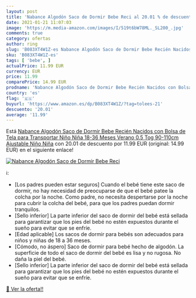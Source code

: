 ```yaml
---
layout: post
title: 'Nabance Algodón Saco de Dormir Bebe Reci al 20.01 % de descuento'
date: 2021-01-21 11:07:03
image: 'https://m.media-amazon.com/images/I/519t6bW78ML._SL200_.jpg'
comments: true
category: ofertas
author: ring
slug: 'B083XT4W1Z-es Nabance Algodón Saco de Dormir Bebe Recién Nacidos con...'
sku: 'B083XT4W1Z-es'
tags: [ 'bebe', ]
actualPrice: 11.99 EUR
currency: EUR
price: 11.99
comparePrice: 14.99 EUR
prodname: 'Nabance Algodón Saco de Dormir Bebe Recién Nacidos con Bolsa de Tela para Transportar Niño Niña 18-36 Meses Verano 0.5 Tog 90-110cm Ajustable Niño Niña'
country: 'es'
flag: '🇪🇸'
buyurl: 'https://www.amazon.es/dp/B083XT4W1Z/?tag=tolees-21'
descuento: '20.01'
average: '11.99'
---
```


Está [Nabance Algodón Saco de Dormir Bebe Recién Nacidos con Bolsa de Tela para Transportar Niño Niña 18-36 Meses Verano 0.5 Tog 90-110cm Ajustable Niño Niña](https://www.amazon.es/dp/B083XT4W1Z/?tag=tolees-21) con 20.01 de descuento por 11.99 EUR (original: 14.99 EUR) en el siguiente enlace!

[![Nabance Algodón Saco de Dormir Bebe Reci](https://m.media-amazon.com/images/I/519t6bW78ML._SL200_.jpg)](https://www.amazon.es/dp/B083XT4W1Z/?tag=tolees-21)

ℹ️:

- [Los padres pueden estar seguros] Cuando el bebé tiene este saco de dormir, no hay necesidad de preocuparse de que el bebé patee la colcha por la noche. Como padre, no necesita despertarse por la noche para cubrir la colcha del bebé, para que los padres puedan dormir tranquilos.
- [Sello inferior] La parte inferior del saco de dormir del bebé está sellada para garantizar que los pies del bebé no estén expuestos durante el sueño para evitar que se enfríe.
- [Edad aplicable] Los sacos de dormir para bebés son adecuados para niños y niñas de 18 a 36 meses.
- [Cómodo, no áspero] Saco de dormir para bebé hecho de algodón. La superficie de todo el saco de dormir del bebé es lisa y no rugosa. No daña la piel del bebé.
- [Sello inferior] La parte inferior del saco de dormir del bebé está sellada para garantizar que los pies del bebé no estén expuestos durante el sueño para evitar que se enfríe.

[🛒 Ver la oferta!!](https://www.amazon.es/dp/B083XT4W1Z/?tag=tolees-21)
